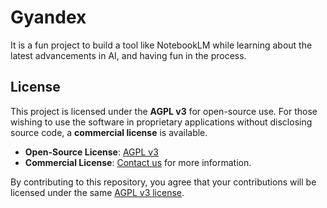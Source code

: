 # Gyandex

It is a fun project to build a tool like NotebookLM while learning about the latest advancements in AI, and having fun
in the process.

## License

This project is licensed under the **AGPL v3** for open-source use. For those wishing to use the software in proprietary applications without disclosing source code, a **commercial license** is available.

- **Open-Source License**: [AGPL v3](LICENSE)
- **Commercial License**: [Contact us](https://form.jotform.com/242954389750469) for more information.

By contributing to this repository, you agree that your contributions will be licensed under the same [AGPL v3 license](LICENSE).
